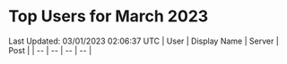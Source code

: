 # Top Users for March 2023
Last Updated: 03/01/2023 02:06:37 UTC
| User | Display Name | Server | Post |
| -- | -- | -- | -- |
